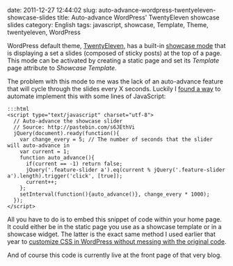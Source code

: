 date: 2011-12-27 12:44:02
slug: auto-advance-wordpress-twentyeleven-showcase-slides
title: Auto-advance WordPress' TwentyEleven showcase slides
category: English
tags: javascript, showcase, Template, Theme, twentyeleven, WordPress

WordPress default theme, [TwentyEleven](http://theme.wordpress.com/themes/twentyeleven/), has a built-in [showcase mode](http://twentyelevendemo.wordpress.com/showcase/) that is displaying a set a slides (composed of sticky posts) at the top of a page. This mode can be activated by creating a static page and set its _Template_ page attribute to _Showcase Template_.

The problem with this mode to me was the lack of an auto-advance feature that will cycle through the slides every X seconds. Luckily I [found a way](http://pastebin.com/s6JEthVi) to automate implement this with some lines of JavaScript:

    :::html
    <script type="text/javascript" charset="utf-8">
      // Auto-advance the showcase slider
      // Source: http://pastebin.com/s6JEthVi
      jQuery(document).ready(function(){
        var change_every = 5; // The number of seconds that the slider will auto-advance in
        var current = 1;
        function auto_advance(){
          if(current == -1) return false;
          jQuery('.feature-slider a').eq(current % jQuery('.feature-slider a').length).trigger('click', [true]);
          current++;
        };
        setInterval(function(){auto_advance()}, change_every * 1000);
      });
    </script>

All you have to do is to embed this snippet of code within your home page. It could either be in the static page you use as a showcase template or in a showcase widget. The latter is the exact same method I used earlier that year to [customize CSS in WordPress without messing with the original code](http://kevin.deldycke.com/2011/01/new-blog-header-and-tiny-wordpress-theme-customizations/).

And of course this code is currently live at the front page of that very blog.
